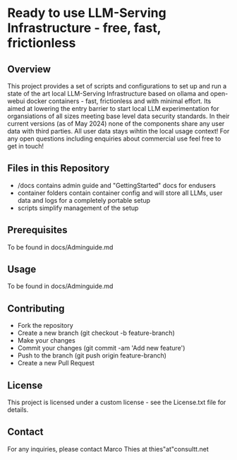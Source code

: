 
# Ready to use LLM-Serving Infrastructure - free, fast, frictionless

## Overview

This project provides a set of scripts and configurations to set up and run a state of the art local LLM-Serving Infrastructure based on ollama and open-webui docker containers - fast, frictionless and with minimal effort. 
Its aimed at lowering the entry barrier to start local LLM experimentation for organsiations of all sizes meeting base level data security standards.
In their current versions (as of May 2024) none of the components share any user data with third parties. All user data stays wihtin the local usage context!
For any open questions including enquiries about commercial use feel free to get in touch!

## Files in this Repository

- /docs contains admin guide and "GettingStarted" docs for endusers 
- container folders contain container config and will store all LLMs, user data and logs for a completely portable setup
- scripts simplify management of the setup

## Prerequisites

To be found in docs/Adminguide.md

## Usage

To be found in docs/Adminguide.md

## Contributing

 - Fork the repository<br>
 - Create a new branch (git checkout -b feature-branch)<br>
 - Make your changes<br>
 - Commit your changes (git commit -am 'Add new feature')<br>
 - Push to the branch (git push origin feature-branch)<br>
 - Create a new Pull Request

## License

This project is licensed under a custom license - see the License.txt file for details.

## Contact

For any inquiries, please contact Marco Thies at thies"at"consultt.net